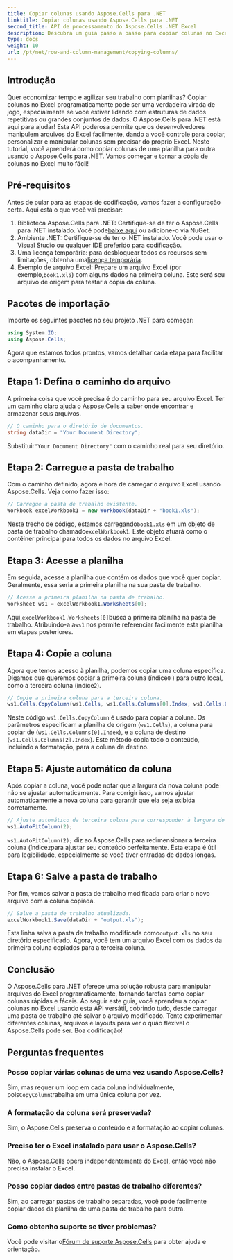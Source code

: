 ```yaml
---
title: Copiar colunas usando Aspose.Cells para .NET
linktitle: Copiar colunas usando Aspose.Cells para .NET
second_title: API de processamento do Aspose.Cells .NET Excel
description: Descubra um guia passo a passo para copiar colunas no Excel usando Aspose.Cells para .NET. Simplifique suas tarefas de dados com instruções claras.
type: docs
weight: 10
url: /pt/net/row-and-column-management/copying-columns/
---
```

## Introdução
Quer economizar tempo e agilizar seu trabalho com planilhas? Copiar colunas no Excel programaticamente pode ser uma verdadeira virada de jogo, especialmente se você estiver lidando com estruturas de dados repetitivas ou grandes conjuntos de dados. O Aspose.Cells para .NET está aqui para ajudar! Esta API poderosa permite que os desenvolvedores manipulem arquivos do Excel facilmente, dando a você controle para copiar, personalizar e manipular colunas sem precisar do próprio Excel. Neste tutorial, você aprenderá como copiar colunas de uma planilha para outra usando o Aspose.Cells para .NET. 
Vamos começar e tornar a cópia de colunas no Excel muito fácil!
## Pré-requisitos
Antes de pular para as etapas de codificação, vamos fazer a configuração certa. Aqui está o que você vai precisar:
1.  Biblioteca Aspose.Cells para .NET: Certifique-se de ter o Aspose.Cells para .NET instalado. Você pode[baixe aqui](https://releases.aspose.com/cells/net/) ou adicione-o via NuGet.
2. Ambiente .NET: Certifique-se de ter o .NET instalado. Você pode usar o Visual Studio ou qualquer IDE preferido para codificação.
3.  Uma licença temporária: para desbloquear todos os recursos sem limitações, obtenha uma[licença temporária](https://purchase.aspose.com/temporary-license/).
4. Exemplo de arquivo Excel: Prepare um arquivo Excel (por exemplo,`book1.xls`) com alguns dados na primeira coluna. Este será seu arquivo de origem para testar a cópia da coluna.
## Pacotes de importação
Importe os seguintes pacotes no seu projeto .NET para começar:
```csharp
using System.IO;
using Aspose.Cells;
```
Agora que estamos todos prontos, vamos detalhar cada etapa para facilitar o acompanhamento.
## Etapa 1: Defina o caminho do arquivo
A primeira coisa que você precisa é do caminho para seu arquivo Excel. Ter um caminho claro ajuda o Aspose.Cells a saber onde encontrar e armazenar seus arquivos.
```csharp
// O caminho para o diretório de documentos.
string dataDir = "Your Document Directory";
```
 Substituir`"Your Document Directory"` com o caminho real para seu diretório.
## Etapa 2: Carregue a pasta de trabalho
Com o caminho definido, agora é hora de carregar o arquivo Excel usando Aspose.Cells. Veja como fazer isso:
```csharp
// Carregue a pasta de trabalho existente.
Workbook excelWorkbook1 = new Workbook(dataDir + "book1.xls");
```
 Neste trecho de código, estamos carregando`book1.xls` em um objeto de pasta de trabalho chamado`excelWorkbook1`. Este objeto atuará como o contêiner principal para todos os dados no arquivo Excel.
## Etapa 3: Acesse a planilha
Em seguida, acesse a planilha que contém os dados que você quer copiar. Geralmente, essa seria a primeira planilha na sua pasta de trabalho.
```csharp
// Acesse a primeira planilha na pasta de trabalho.
Worksheet ws1 = excelWorkbook1.Worksheets[0];
```
 Aqui,`excelWorkbook1.Worksheets[0]`busca a primeira planilha na pasta de trabalho. Atribuindo-a a`ws1` nos permite referenciar facilmente esta planilha em etapas posteriores.
## Etapa 4: Copie a coluna
 Agora que temos acesso à planilha, podemos copiar uma coluna específica. Digamos que queremos copiar a primeira coluna (índice`0` ) para outro local, como a terceira coluna (índice`2`).
```csharp
// Copie a primeira coluna para a terceira coluna.
ws1.Cells.CopyColumn(ws1.Cells, ws1.Cells.Columns[0].Index, ws1.Cells.Columns[2].Index);
```
 Neste código,`ws1.Cells.CopyColumn` é usado para copiar a coluna. Os parâmetros especificam a planilha de origem (`ws1.Cells`), a coluna para copiar de (`ws1.Cells.Columns[0].Index`), e a coluna de destino (`ws1.Cells.Columns[2].Index`). Este método copia todo o conteúdo, incluindo a formatação, para a coluna de destino.
## Etapa 5: Ajuste automático da coluna
Após copiar a coluna, você pode notar que a largura da nova coluna pode não se ajustar automaticamente. Para corrigir isso, vamos ajustar automaticamente a nova coluna para garantir que ela seja exibida corretamente.
```csharp
// Ajuste automático da terceira coluna para corresponder à largura do conteúdo.
ws1.AutoFitColumn(2);
```
`ws1.AutoFitColumn(2);` diz ao Aspose.Cells para redimensionar a terceira coluna (índice`2`para ajustar seu conteúdo perfeitamente. Esta etapa é útil para legibilidade, especialmente se você tiver entradas de dados longas.
## Etapa 6: Salve a pasta de trabalho
Por fim, vamos salvar a pasta de trabalho modificada para criar o novo arquivo com a coluna copiada. 
```csharp
// Salve a pasta de trabalho atualizada.
excelWorkbook1.Save(dataDir + "output.xls");
```
 Esta linha salva a pasta de trabalho modificada como`output.xls` no seu diretório especificado. Agora, você tem um arquivo Excel com os dados da primeira coluna copiados para a terceira coluna.
## Conclusão
O Aspose.Cells para .NET oferece uma solução robusta para manipular arquivos do Excel programaticamente, tornando tarefas como copiar colunas rápidas e fáceis. Ao seguir este guia, você aprendeu a copiar colunas no Excel usando esta API versátil, cobrindo tudo, desde carregar uma pasta de trabalho até salvar o arquivo modificado. Tente experimentar diferentes colunas, arquivos e layouts para ver o quão flexível o Aspose.Cells pode ser. Boa codificação!
## Perguntas frequentes
### Posso copiar várias colunas de uma vez usando Aspose.Cells?  
 Sim, mas requer um loop em cada coluna individualmente, pois`CopyColumn`trabalha em uma única coluna por vez. 
### A formatação da coluna será preservada?  
Sim, o Aspose.Cells preserva o conteúdo e a formatação ao copiar colunas.
### Preciso ter o Excel instalado para usar o Aspose.Cells?  
Não, o Aspose.Cells opera independentemente do Excel, então você não precisa instalar o Excel.
### Posso copiar dados entre pastas de trabalho diferentes?  
Sim, ao carregar pastas de trabalho separadas, você pode facilmente copiar dados da planilha de uma pasta de trabalho para outra.
### Como obtenho suporte se tiver problemas?  
 Você pode visitar o[Fórum de suporte Aspose.Cells](https://forum.aspose.com/c/cells/9) para obter ajuda e orientação.
